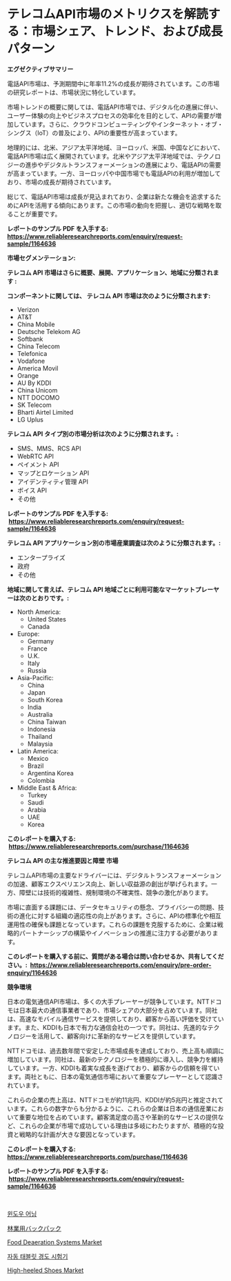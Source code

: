 <p><h1>テレコムAPI市場のメトリクスを解読する：市場シェア、トレンド、および成長パターン</h1></p><p><strong>エグゼクティブサマリー</strong></p>
<p><p>電話API市場は、予測期間中に年率11.2%の成長が期待されています。この市場の研究レポートは、市場状況に特化しています。</p><p>市場トレンドの概要に関しては、電話API市場では、デジタル化の進展に伴い、ユーザー体験の向上やビジネスプロセスの効率化を目的として、APIの需要が増加しています。さらに、クラウドコンピューティングやインターネット・オブ・シングス（IoT）の普及により、APIの重要性が高まっています。</p><p>地理的には、北米、アジア太平洋地域、ヨーロッパ、米国、中国などにおいて、電話API市場は広く展開されています。北米やアジア太平洋地域では、テクノロジーの進歩やデジタルトランスフォーメーションの進展により、電話APIの需要が高まっています。一方、ヨーロッパや中国市場でも電話APIの利用が増加しており、市場の成長が期待されています。</p><p>総じて、電話API市場は成長が見込まれており、企業は新たな機会を追求するためにAPIを活用する傾向にあります。この市場の動向を把握し、適切な戦略を取ることが重要です。</p></p>
<p><strong>レポートのサンプル PDF を入手する: <a href="https://www.reliableresearchreports.com/enquiry/request-sample/1164636">https://www.reliableresearchreports.com/enquiry/request-sample/1164636</a></strong></p>
<p><strong>市場セグメンテーション:</strong></p>
<p><strong> テレコム API 市場はさらに概要、展開、アプリケーション、地域に分類されます :</strong></p>
<p><strong>コンポーネントに関しては、 テレコム API 市場は次のように分類されます: &nbsp;</strong></p>
<p><ul><li>Verizon</li><li>AT&T</li><li>China Mobile</li><li>Deutsche Telekom AG</li><li>Softbank</li><li>China Telecom</li><li>Telefonica</li><li>Vodafone</li><li>America Movil</li><li>Orange</li><li>AU By KDDI</li><li>China Unicom</li><li>NTT DOCOMO</li><li>SK Telecom</li><li>Bharti Airtel Limited</li><li>LG Uplus</li></ul></p>
<p><strong> テレコム API タイプ別の市場分析は次のように分類されます。:</strong></p>
<p><ul><li>SMS、MMS、RCS API</li><li>WebRTC API</li><li>ペイメント API</li><li>マップとロケーション API</li><li>アイデンティティ管理 API</li><li>ボイス API</li><li>その他</li></ul></p>
<p><strong>レポートのサンプル PDF を入手する: &nbsp;<a href="https://www.reliableresearchreports.com/enquiry/request-sample/1164636">https://www.reliableresearchreports.com/enquiry/request-sample/1164636</a></strong></p>
<p><strong> テレコム API アプリケーション別の市場産業調査は次のように分類されます。:</strong></p>
<p><ul><li>エンタープライズ</li><li>政府</li><li>その他</li></ul></p>
<p><strong>地域に関して言えば、テレコム API 地域ごとに利用可能なマーケットプレーヤーは次のとおりです。:</strong></p>
<p><ul>
    <li>
        North America:
        <ul>
            <li>United States</li>
            <li>Canada</li>
        </ul>
    </li>
    <li>
        Europe:
        <ul>
            <li>Germany</li>
            <li>France</li>
            <li>U.K.</li>
            <li>Italy</li>
            <li>Russia</li>
        </ul>
    </li>
    <li>
        Asia-Pacific:
        <ul>
            <li>China</li>
            <li>Japan</li>
            <li>South Korea</li>
            <li>India</li>
            <li>Australia</li>
            <li>China Taiwan</li>
            <li>Indonesia</li>
            <li>Thailand</li>
            <li>Malaysia</li>
        </ul>
    </li>
    <li>
        Latin America:
        <ul>
            <li>Mexico</li>
            <li>Brazil</li>
            <li>Argentina Korea</li>
            <li>Colombia</li>
        </ul>
    </li>
    <li>
        Middle East & Africa:
        <ul>
            <li>Turkey</li>
            <li>Saudi</li>
            <li>Arabia</li>
            <li>UAE</li>
            <li>Korea</li>
        </ul>
    </li>
    </ul></p>
<p><strong>このレポートを購入する: &nbsp;<a href="https://www.reliableresearchreports.com/purchase/1164636">https://www.reliableresearchreports.com/purchase/1164636</a></strong></p>
<p><strong>テレコム API の主な推進要因と障壁 市場</strong></p>
<p><p>テレコムAPI市場の主要なドライバーには、デジタルトランスフォーメーションの加速、顧客エクスペリエンス向上、新しい収益源の創出が挙げられます。一方、障壁には技術的複雑性、規制環境の不確実性、競争の激化があります。</p><p>市場に直面する課題には、データセキュリティの懸念、プライバシーの問題、技術の進化に対する組織の適応性の向上があります。さらに、APIの標準化や相互運用性の確保も課題となっています。これらの課題を克服するために、企業は戦略的パートナーシップの構築やイノベーションの推進に注力する必要があります。</p></p>
<p><strong>このレポートを購入する前に、質問がある場合は問い合わせるか、共有してください。:&nbsp; <a href="https://www.reliableresearchreports.com/enquiry/pre-order-enquiry/1164636">https://www.reliableresearchreports.com/enquiry/pre-order-enquiry/1164636</a></strong></p>
<p><strong>競争環境</strong></p>
<p><p>日本の電気通信API市場は、多くの大手プレーヤーが競争しています。NTTドコモは日本最大の通信事業者であり、市場シェアの大部分を占めています。同社は、高速なモバイル通信サービスを提供しており、顧客から高い評価を受けています。また、KDDIも日本で有力な通信会社の一つです。同社は、先進的なテクノロジーを活用して、顧客向けに革新的なサービスを提供しています。</p><p>NTTドコモは、過去数年間で安定した市場成長を達成しており、売上高も順調に増加しています。同社は、最新のテクノロジーを積極的に導入し、競争力を維持しています。一方、KDDIも着実な成長を遂げており、顧客からの信頼を得ています。両社ともに、日本の電気通信市場において重要なプレーヤーとして認識されています。</p><p>これらの企業の売上高は、NTTドコモが約11兆円、KDDIが約5兆円と推定されています。これらの数字からも分かるように、これらの企業は日本の通信産業において重要な地位を占めています。顧客満足度の高さや革新的なサービスの提供など、これらの企業が市場で成功している理由は多岐にわたりますが、積極的な投資と戦略的な計画が大きな要因となっています。</p></p>
<p><strong>このレポートを購入する: &nbsp; <a href="https://www.reliableresearchreports.com/purchase/1164636">https://www.reliableresearchreports.com/purchase/1164636</a></strong></p>
<p><strong>レポートのサンプル PDF を入手する: &nbsp;<a href="https://www.reliableresearchreports.com/enquiry/request-sample/1164636">https://www.reliableresearchreports.com/enquiry/request-sample/1164636</a></strong><strong></strong></p>
<p>&nbsp;</p>
<p><p><a href="https://medium.com/@earlfeffersj/%EC%B0%BD%EB%AC%B8-%EC%98%A4%EB%B2%84%ED%97%B9%EC%8B%9C%EC%9E%A5-%EC%8B%9C%EC%9E%A5-%EC%A0%90%EC%9C%A0%EC%9C%A8-%EC%8B%9C%EC%9E%A5-%EB%8F%99%ED%96%A5-%EB%B0%8F-%EB%AF%B8%EB%9E%98-%EC%84%B1%EC%9E%A5-%ED%83%90%EC%83%89-03aab4560c39">윈도우 어닝</a></p><p><a href="https://medium.com/@kamdeall7845/%E6%A3%AE%E6%9E%97%E6%A5%AD%E7%94%A8%E3%83%90%E3%83%83%E3%82%AF%E3%83%91%E3%83%83%E3%82%AF%E3%81%AE%E5%B8%82%E5%A0%B4%E5%8B%95%E5%90%91%E3%81%A8%E5%B8%82%E5%A0%B4%E5%88%86%E6%9E%90%E3%81%AF-2024%E5%B9%B4%E3%81%8B%E3%82%892031%E5%B9%B4%E3%81%AE%E6%9C%9F%E9%96%93%E3%81%AB%E4%BA%88%E6%B8%AC%E3%81%95%E3%82%8C%E3%81%A6%E3%81%84%E3%81%BE%E3%81%99-db4f1f3ce70d">林業用バックパック</a></p><p><a href="https://www.linkedin.com/pulse/food-deaeration-systems-market-research-report-forecasted-kit5e?trackingId=xPdLlxrspfVF9XqGTO%2F7oQ%3D%3D">Food Deaeration Systems Market</a></p><p><a href="https://medium.com/@flower89678/%EC%9E%90%EB%8F%99-%EC%95%8C%EC%95%BD-%EA%B2%BD%EB%8F%84-%EC%B8%A1%EC%A0%95%EA%B8%B0-%EC%8B%9C%EC%9E%A5-%EA%B7%9C%EB%AA%A8-cagr-%ED%8A%B8%EB%A0%8C%EB%93%9C-2024-2030-ff4d200dbc42">자동 태블릿 경도 시험기</a></p><p><a href="https://www.linkedin.com/pulse/high-heeled-shoes-market-size-evaluating-its-trends-growth-hgyke?trackingId=uXTgqsB54Sxwcdi3ysvk%2Bw%3D%3D">High-heeled Shoes Market</a></p></p>